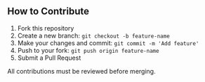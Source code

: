 ## How to Contribute

1. Fork this repository
2. Create a new branch: `git checkout -b feature-name`
3. Make your changes and commit: `git commit -m 'Add feature'`
4. Push to your fork: `git push origin feature-name`
5. Submit a Pull Request

All contributions must be reviewed before merging.
